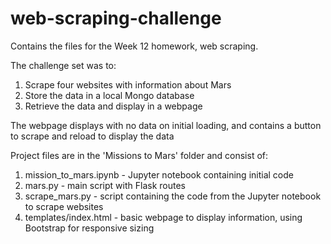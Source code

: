 # web-scraping-challenge

Contains the files for the Week 12 homework, web scraping.

The challenge set was to:
1. Scrape four websites with information about Mars
2. Store the data in a local Mongo database
3. Retrieve the data and display in a webpage

The webpage displays with no data on initial loading, and contains a button to scrape and reload to display the data

Project files are in the 'Missions to Mars' folder and consist of:
1. mission_to_mars.ipynb - Jupyter notebook containing initial code
2. mars.py - main script with Flask routes
3. scrape_mars.py - script containing the code from the Jupyter notebook to scrape websites
4. templates/index.html - basic webpage to display information, using Bootstrap for responsive sizing
